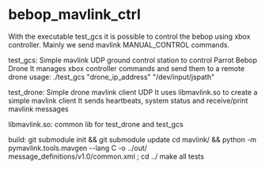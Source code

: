 # bebop_mavlink_ctrl
With the executable test_gcs it is possible to control the bebop using xbox controller.
Mainly we send mavlink MANUAL_CONTROL commands.

test_gcs:
	Simple mavlink UDP ground control station to control Parrot Bebop Drone
	It manages xbox controller commands and send them to a remote drone
	usage: ./test_gcs "drone_ip_address" "/dev/input/jspath"

test_drone:
	Simple drone mavlink client UDP
	It uses libmavlink.so to create a simple mavlink client
	It sends heartbeats, system status and receive/print mavlink messages

libmavlink.so:
	common lib for test_drone and test_gcs

build:
	git submodule init && git submodule update
	cd mavlink/ && python -m pymavlink.tools.mavgen --lang C -o ../out/ message_definitions/v1.0/common.xml ; cd ../
	make all tests
